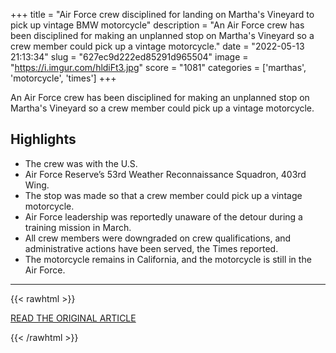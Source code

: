 +++
title = "Air Force crew disciplined for landing on Martha's Vineyard to pick up vintage BMW motorcycle"
description = "An Air Force crew has been disciplined for making an unplanned stop on Martha's Vineyard so a crew member could pick up a vintage motorcycle."
date = "2022-05-13 21:13:34"
slug = "627ec9d222ed85291d965504"
image = "https://i.imgur.com/hldiFt3.jpg"
score = "1081"
categories = ['marthas', 'motorcycle', 'times']
+++

An Air Force crew has been disciplined for making an unplanned stop on Martha's Vineyard so a crew member could pick up a vintage motorcycle.

## Highlights

- The crew was with the U.S.
- Air Force Reserve’s 53rd Weather Reconnaissance Squadron, 403rd Wing.
- The stop was made so that a crew member could pick up a vintage motorcycle.
- Air Force leadership was reportedly unaware of the detour during a training mission in March.
- All crew members were downgraded on crew qualifications, and administrative actions have been served, the Times reported.
- The motorcycle remains in California, and the motorcycle is still in the Air Force.

---

{{< rawhtml >}}
  <p class="article-category">
    <a target="_blank" href="https://www.boston.com/news/local-news/2022/05/12/air-force-crew-disciplined-marthas-vineyard-landing-vintage-bmw-motorcycle/">READ THE ORIGINAL ARTICLE</a>
  </p>
{{< /rawhtml >}}
